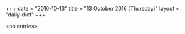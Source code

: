 +++
date = "2016-10-13"
title = "13 October 2016 (Thursday)"
layout = "daily-diet"
+++

\<no entries\>